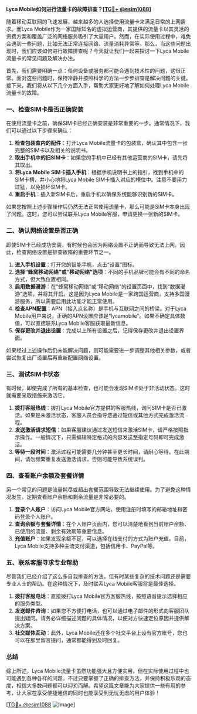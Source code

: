 **Lyca Mobile如何进行流量卡的故障排查？[[TG💪+ @esim1088](https://t.me/s/esim1088)]**

随着移动互联网的飞速发展，越来越多的人选择使用流量卡来满足日常的上网需求。而Lyca Mobile作为一家国际知名的虚拟运营商，其提供的流量卡以其灵活的资费方案和覆盖广泛的网络服务吸引了大量用户。然而，在实际使用过程中，难免会遇到一些问题，比如无法正常连接网络、流量消耗异常等。那么，当这些问题出现时，我们应该如何进行故障排查呢？今天就让我们一起来探讨一下Lyca Mobile流量卡的常见问题及解决办法。

首先，我们需要明确一点：任何设备或服务都可能会遇到技术性的问题，这很正常。面对这些问题时，保持冷静并按照科学的方法一步步排查是解决问题的关键。接下来，我们将从以下几个方面入手，帮助大家更好地了解如何处理Lyca Mobile流量卡的故障。

### 一、检查SIM卡是否正确安装

在使用流量卡之前，确保SIM卡已经正确安装是非常重要的一步。通常情况下，我们可以通过以下步骤来确认：

1. **检查包装盒内的配件**：打开Lyca Mobile流量卡的包装盒，确认其中包含一张完整的SIM卡以及相关的说明书。
2. **取出手机中的旧SIM卡**：如果您的手机中已经有其他运营商的SIM卡，请先将其取出。
3. **将Lyca Mobile SIM卡插入手机**：根据手机说明书上的指引，找到手机中的SIM卡槽，并小心地将Lyca Mobile SIM卡插入对应的槽位中。注意不要用力过猛，以免损坏SIM卡。
4. **重启手机**：插入新SIM卡后，重启手机以确保系统能够识别新的SIM卡。

如果您按照上述步骤操作后仍然无法正常使用流量卡，那么可能是SIM卡本身出现了问题。这时，您可以尝试联系Lyca Mobile客服，申请更换一张新的SIM卡。

### 二、确认网络设置是否正确

即使SIM卡已经成功安装，有时候也会因为网络设置不正确而导致无法上网。因此，检查网络设置是排查故障的重要环节之一。

1. **进入手机设置**：打开您的智能手机，点击“设置”图标。
2. **选择“蜂窝移动网络”或“移动网络”选项**：不同的手机品牌可能会有不同的命名方式，但大致位置相同。
3. **启用数据漫游**：在“蜂窝移动网络”或“移动网络”的设置页面中，找到“数据漫游”选项，并将其开启。这是因为Lyca Mobile是一家跨国运营商，支持多国漫游服务，所以需要启用此功能才能正常使用。
4. **检查APN配置**：APN（接入点名称）是手机与互联网之间的桥梁。对于Lyca Mobile用户来说，正确的APN设置应该是“lycamobile”。如果不确定具体数值，可以直接联系Lyca Mobile客服获取最新信息。
5. **保存更改并退出设置**：完成以上所有设置之后，记得保存更改并退出设置界面。

如果经过上述操作后仍未能解决问题，则可能需要进一步调整其他相关参数，或者尝试恢复出厂设置后再重新配置网络设置。

### 三、测试SIM卡状态

有时候，即使完成了所有的基本检查，也可能会发现SIM卡处于非活动状态。这时就需要采取措施来激活它。

1. **拨打客服热线**：拨打Lyca Mobile官方提供的客服热线，询问SIM卡是否已激活。如果是未激活状态，客服人员会指导您通过短信或其他方式完成激活流程。
2. **发送激活请求短信**：如果客服建议通过发送短信来激活SIM卡，请严格按照指示操作。一般情况下，只需编辑特定格式的内容发送至指定号码即可完成激活。
3. **等待一段时间**：激活过程可能需要几分钟甚至更长时间，请耐心等待。在此期间，请勿频繁重复发送激活请求，否则可能导致系统误判。

### 四、查看账户余额及套餐详情

另一个常见的问题是流量耗尽或超出套餐范围导致无法继续使用。为了避免这种情况发生，定期查看账户余额和剩余流量是非常必要的。

1. **登录个人账户**：访问Lyca Mobile官方网站，使用注册时填写的邮箱地址和密码登录个人账户。
2. **查询余额与套餐详情**：在个人账户页面内，您可以清楚地看到当前账户余额、已使用的流量、剩余有效期等重要信息。
3. **充值账户**：如果发现余额不足，可以选择在线支付的方式为账户充值。目前，Lyca Mobile支持多种主流支付渠道，包括信用卡、PayPal等。

### 五、联系客服寻求专业帮助

尽管我们已经介绍了这么多自我排查的方法，但有时某些复杂的技术问题还是需要专业人士的帮助。在这种情况下，及时联系Lyca Mobile客服将是最佳选择。

1. **拨打客服电话**：直接拨打Lyca Mobile官方客服热线，按照语音提示选择相应的服务类型。
2. **发送邮件咨询**：如果您不方便打电话，也可以通过电子邮件的形式向客服团队提出疑问。请务必详细描述问题的具体情况，以便对方快速定位原因并提供解决方案。
3. **社交媒体互动**：此外，Lyca Mobile还在多个社交平台上设有官方账号，您也可以在那里留言提问，通常都能得到及时回复。

### 总结

综上所述，Lyca Mobile流量卡虽然功能强大且方便实用，但在实际使用过程中也可能遇到各种各样的问题。不过只要掌握了正确的排查方法，并保持积极乐观的态度，相信大多数问题都可以迎刃而解。希望这篇文章能为大家提供一些有用的参考，让大家在享受便捷通信的同时也能享受到无忧无虑的用户体验！

[[TG💪+ @esim1088](https://t.me/s/esim1088) ![Image](https://i.postimg.cc/4NQfJmqS/Snipaste-2025-05-13-00-14-12.png)]